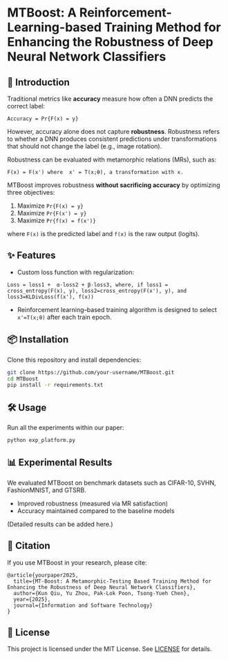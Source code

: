 # MTBoost: A Reinforcement-Learning-based Training Method for Enhancing the Robustness of Deep Neural Network Classifiers

## 🚀 Introduction
Traditional metrics like **accuracy** measure how often a DNN predicts the correct label:  

`
Accuracy = Pr{F(x) = y}
`

However, accuracy alone does not capture **robustness**. Robustness refers to whether a DNN produces consistent predictions under transformations that should not change the label (e.g., image rotation).  

Robustness can be evaluated with metamorphic relations (MRs), such as:  

``
F(x) = F(x') where  x' = T(x;θ), a transformation with x.
``


MTBoost improves robustness **without sacrificing accuracy** by optimizing three objectives:  

1. Maximize `Pr{F(x) = y}`  
2. Maximize `Pr{F(x') = y}`  
3. Maximize `Pr{f(x) = f(x')}`  

where `F(x)` is the predicted label and `f(x)` is the raw output (logits).  

## ✨ Features  

- Custom loss function with regularization:

``
Loss = loss1 +  α·loss2 + β·loss3, where, if loss1 = cross_entropy(F(x), y), loss2=cross_entropy(F(x'), y), and loss3=KLDivLoss(f(x'), f(x))
``

- Reinforcement learning–based training algorithm is designed to select `x'=T(x;θ)` after each train epoch.

## 📦 Installation  

Clone this repository and install dependencies:  

```bash
git clone https://github.com/your-username/MTBoost.git
cd MTBoost
pip install -r requirements.txt
```  

## 🛠 Usage  

Run all the experiments within our paper:  

```bash
python exp_platform.py 
```  


## 📊 Experimental Results  

We evaluated MTBoost on benchmark datasets such as CIFAR-10, SVHN, FashionMNIST, and GTSRB.  
- Improved robustness (measured via MR satisfaction)  
- Accuracy maintained compared to the baseline models  

(Detailed results can be added here.)  

## 📖 Citation  

If you use MTBoost in your research, please cite:  

```
@article{yourpaper2025,
  title={MT-Boost: A Metamorphic-Testing Based Training Method for Enhancing the Robustness of Deep Neural Network Classifiers},
  author={Kun Qiu, Yu Zhou, Pak-Lok Poon, Tsong-Yueh Chen},
  year={2025},
  journal={Information and Software Technology}
}
```  

## 📜 License  

This project is licensed under the MIT License. See [LICENSE](LICENSE) for details.  
